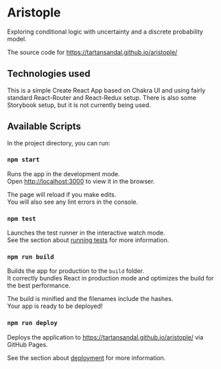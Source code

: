 # Aristople

Exploring conditional logic with uncertainty and a discrete probability model.

The source code for <https://tartansandal.github.io/aristople/>

## Technologies used

This is a simple Create React App based on Chakra UI and using fairly standard
React-Router and React-Redux setup.  There is also some Storybook setup, but it
is not currently being used.

## Available Scripts

In the project directory, you can run:

### `npm start`

Runs the app in the development mode.\
Open [http://localhost:3000](http://localhost:3000) to view it in the browser.

The page will reload if you make edits.\
You will also see any lint errors in the console.

### `npm test`

Launches the test runner in the interactive watch mode.\
See the section about [running
tests](https://facebook.github.io/create-react-app/docs/running-tests) for more
information.

### `npm run build`

Builds the app for production to the `build` folder.\
It correctly bundles React in production mode and optimizes the build for the
best performance.

The build is minified and the filenames include the hashes.\
Your app is ready to be deployed!

### `npm run deploy`

Deploys the application to <https://tartansandal.github.io/aristople/> via
GitHub Pages.

See the section about
[deployment](https://facebook.github.io/create-react-app/docs/deployment) for
more information.
